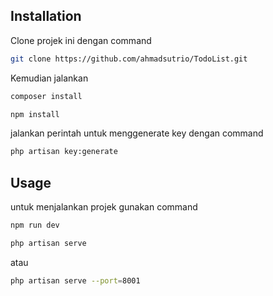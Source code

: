 ## Installation

Clone projek ini dengan command

```bash
git clone https://github.com/ahmadsutrio/TodoList.git
```
Kemudian jalankan
```bash
composer install
```
```bash
npm install
```
jalankan perintah untuk menggenerate key dengan command

```bash
php artisan key:generate
```


## Usage

untuk menjalankan projek gunakan command
```bash
npm run dev
```
```bash
php artisan serve
```
atau

```bash
php artisan serve --port=8001
```
